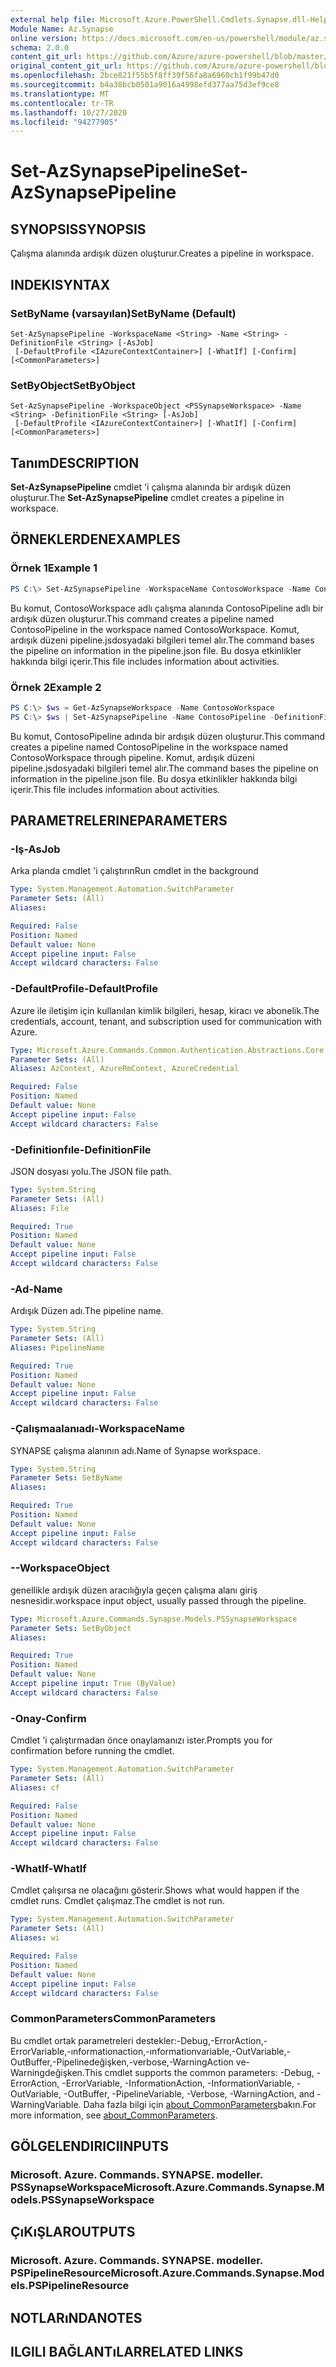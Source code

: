 ```yaml
---
external help file: Microsoft.Azure.PowerShell.Cmdlets.Synapse.dll-Help.xml
Module Name: Az.Synapse
online version: https://docs.microsoft.com/en-us/powershell/module/az.synapse/set-azsynapsepipeline
schema: 2.0.0
content_git_url: https://github.com/Azure/azure-powershell/blob/master/src/Synapse/Synapse/help/Set-AzSynapsePipeline.md
original_content_git_url: https://github.com/Azure/azure-powershell/blob/master/src/Synapse/Synapse/help/Set-AzSynapsePipeline.md
ms.openlocfilehash: 2bce821f55b5f8ff39f56fa8a6960cb1f99b47d0
ms.sourcegitcommit: b4a38bcb0501a9016a4998efd377aa75d3ef9ce8
ms.translationtype: MT
ms.contentlocale: tr-TR
ms.lasthandoff: 10/27/2020
ms.locfileid: "94277905"
---
```

# <span data-ttu-id="6768c-101">Set-AzSynapsePipeline</span><span class="sxs-lookup"><span data-stu-id="6768c-101">Set-AzSynapsePipeline</span></span>

## <span data-ttu-id="6768c-102">SYNOPSIS</span><span class="sxs-lookup"><span data-stu-id="6768c-102">SYNOPSIS</span></span>
<span data-ttu-id="6768c-103">Çalışma alanında ardışık düzen oluşturur.</span><span class="sxs-lookup"><span data-stu-id="6768c-103">Creates a pipeline in workspace.</span></span>

## <span data-ttu-id="6768c-104">INDEKI</span><span class="sxs-lookup"><span data-stu-id="6768c-104">SYNTAX</span></span>

### <span data-ttu-id="6768c-105">SetByName (varsayılan)</span><span class="sxs-lookup"><span data-stu-id="6768c-105">SetByName (Default)</span></span>
```
Set-AzSynapsePipeline -WorkspaceName <String> -Name <String> -DefinitionFile <String> [-AsJob]
 [-DefaultProfile <IAzureContextContainer>] [-WhatIf] [-Confirm] [<CommonParameters>]
```

### <span data-ttu-id="6768c-106">SetByObject</span><span class="sxs-lookup"><span data-stu-id="6768c-106">SetByObject</span></span>
```
Set-AzSynapsePipeline -WorkspaceObject <PSSynapseWorkspace> -Name <String> -DefinitionFile <String> [-AsJob]
 [-DefaultProfile <IAzureContextContainer>] [-WhatIf] [-Confirm] [<CommonParameters>]
```

## <span data-ttu-id="6768c-107">Tanım</span><span class="sxs-lookup"><span data-stu-id="6768c-107">DESCRIPTION</span></span>
<span data-ttu-id="6768c-108">**Set-AzSynapsePipeline** cmdlet 'i çalışma alanında bir ardışık düzen oluşturur.</span><span class="sxs-lookup"><span data-stu-id="6768c-108">The **Set-AzSynapsePipeline** cmdlet creates a pipeline in workspace.</span></span>

## <span data-ttu-id="6768c-109">ÖRNEKLERDEN</span><span class="sxs-lookup"><span data-stu-id="6768c-109">EXAMPLES</span></span>

### <span data-ttu-id="6768c-110">Örnek 1</span><span class="sxs-lookup"><span data-stu-id="6768c-110">Example 1</span></span>
```powershell
PS C:\> Set-AzSynapsePipeline -WorkspaceName ContosoWorkspace -Name ContosoPipeline -DefinitionFile "C:\pipeline.json"
```

<span data-ttu-id="6768c-111">Bu komut, ContosoWorkspace adlı çalışma alanında ContosoPipeline adlı bir ardışık düzen oluşturur.</span><span class="sxs-lookup"><span data-stu-id="6768c-111">This command creates a pipeline named ContosoPipeline in the workspace named ContosoWorkspace.</span></span>
<span data-ttu-id="6768c-112">Komut, ardışık düzeni pipeline.jsdosyadaki bilgileri temel alır.</span><span class="sxs-lookup"><span data-stu-id="6768c-112">The command bases the pipeline on information in the pipeline.json file.</span></span>
<span data-ttu-id="6768c-113">Bu dosya etkinlikler hakkında bilgi içerir.</span><span class="sxs-lookup"><span data-stu-id="6768c-113">This file includes information about activities.</span></span>

### <span data-ttu-id="6768c-114">Örnek 2</span><span class="sxs-lookup"><span data-stu-id="6768c-114">Example 2</span></span>
```powershell
PS C:\> $ws = Get-AzSynapseWorkspace -Name ContosoWorkspace
PS C:\> $ws | Set-AzSynapsePipeline -Name ContosoPipeline -DefinitionFile "C:\pipeline.json"
```

<span data-ttu-id="6768c-115">Bu komut, ContosoPipeline adında bir ardışık düzen oluşturur.</span><span class="sxs-lookup"><span data-stu-id="6768c-115">This command creates a pipeline named ContosoPipeline in the workspace named ContosoWorkspace through pipeline.</span></span>
<span data-ttu-id="6768c-116">Komut, ardışık düzeni pipeline.jsdosyadaki bilgileri temel alır.</span><span class="sxs-lookup"><span data-stu-id="6768c-116">The command bases the pipeline on information in the pipeline.json file.</span></span>
<span data-ttu-id="6768c-117">Bu dosya etkinlikler hakkında bilgi içerir.</span><span class="sxs-lookup"><span data-stu-id="6768c-117">This file includes information about activities.</span></span>

## <span data-ttu-id="6768c-118">PARAMETRELERINE</span><span class="sxs-lookup"><span data-stu-id="6768c-118">PARAMETERS</span></span>

### <span data-ttu-id="6768c-119">-Iş</span><span class="sxs-lookup"><span data-stu-id="6768c-119">-AsJob</span></span>
<span data-ttu-id="6768c-120">Arka planda cmdlet 'i çalıştırın</span><span class="sxs-lookup"><span data-stu-id="6768c-120">Run cmdlet in the background</span></span>

```yaml
Type: System.Management.Automation.SwitchParameter
Parameter Sets: (All)
Aliases:

Required: False
Position: Named
Default value: None
Accept pipeline input: False
Accept wildcard characters: False
```

### <span data-ttu-id="6768c-121">-DefaultProfile</span><span class="sxs-lookup"><span data-stu-id="6768c-121">-DefaultProfile</span></span>
<span data-ttu-id="6768c-122">Azure ile iletişim için kullanılan kimlik bilgileri, hesap, kiracı ve abonelik.</span><span class="sxs-lookup"><span data-stu-id="6768c-122">The credentials, account, tenant, and subscription used for communication with Azure.</span></span>

```yaml
Type: Microsoft.Azure.Commands.Common.Authentication.Abstractions.Core.IAzureContextContainer
Parameter Sets: (All)
Aliases: AzContext, AzureRmContext, AzureCredential

Required: False
Position: Named
Default value: None
Accept pipeline input: False
Accept wildcard characters: False
```

### <span data-ttu-id="6768c-123">-Definitionfıle</span><span class="sxs-lookup"><span data-stu-id="6768c-123">-DefinitionFile</span></span>
<span data-ttu-id="6768c-124">JSON dosyası yolu.</span><span class="sxs-lookup"><span data-stu-id="6768c-124">The JSON file path.</span></span>

```yaml
Type: System.String
Parameter Sets: (All)
Aliases: File

Required: True
Position: Named
Default value: None
Accept pipeline input: False
Accept wildcard characters: False
```

### <span data-ttu-id="6768c-125">-Ad</span><span class="sxs-lookup"><span data-stu-id="6768c-125">-Name</span></span>
<span data-ttu-id="6768c-126">Ardışık Düzen adı.</span><span class="sxs-lookup"><span data-stu-id="6768c-126">The pipeline name.</span></span>

```yaml
Type: System.String
Parameter Sets: (All)
Aliases: PipelineName

Required: True
Position: Named
Default value: None
Accept pipeline input: False
Accept wildcard characters: False
```

### <span data-ttu-id="6768c-127">-Çalışmaalanıadı</span><span class="sxs-lookup"><span data-stu-id="6768c-127">-WorkspaceName</span></span>
<span data-ttu-id="6768c-128">SYNAPSE çalışma alanının adı.</span><span class="sxs-lookup"><span data-stu-id="6768c-128">Name of Synapse workspace.</span></span>

```yaml
Type: System.String
Parameter Sets: SetByName
Aliases:

Required: True
Position: Named
Default value: None
Accept pipeline input: False
Accept wildcard characters: False
```

### <span data-ttu-id="6768c-129">-</span><span class="sxs-lookup"><span data-stu-id="6768c-129">-WorkspaceObject</span></span>
<span data-ttu-id="6768c-130">genellikle ardışık düzen aracılığıyla geçen çalışma alanı giriş nesnesidir.</span><span class="sxs-lookup"><span data-stu-id="6768c-130">workspace input object, usually passed through the pipeline.</span></span>

```yaml
Type: Microsoft.Azure.Commands.Synapse.Models.PSSynapseWorkspace
Parameter Sets: SetByObject
Aliases:

Required: True
Position: Named
Default value: None
Accept pipeline input: True (ByValue)
Accept wildcard characters: False
```

### <span data-ttu-id="6768c-131">-Onay</span><span class="sxs-lookup"><span data-stu-id="6768c-131">-Confirm</span></span>
<span data-ttu-id="6768c-132">Cmdlet 'i çalıştırmadan önce onaylamanızı ister.</span><span class="sxs-lookup"><span data-stu-id="6768c-132">Prompts you for confirmation before running the cmdlet.</span></span>

```yaml
Type: System.Management.Automation.SwitchParameter
Parameter Sets: (All)
Aliases: cf

Required: False
Position: Named
Default value: None
Accept pipeline input: False
Accept wildcard characters: False
```

### <span data-ttu-id="6768c-133">-WhatIf</span><span class="sxs-lookup"><span data-stu-id="6768c-133">-WhatIf</span></span>
<span data-ttu-id="6768c-134">Cmdlet çalışırsa ne olacağını gösterir.</span><span class="sxs-lookup"><span data-stu-id="6768c-134">Shows what would happen if the cmdlet runs.</span></span>
<span data-ttu-id="6768c-135">Cmdlet çalışmaz.</span><span class="sxs-lookup"><span data-stu-id="6768c-135">The cmdlet is not run.</span></span>

```yaml
Type: System.Management.Automation.SwitchParameter
Parameter Sets: (All)
Aliases: wi

Required: False
Position: Named
Default value: None
Accept pipeline input: False
Accept wildcard characters: False
```

### <span data-ttu-id="6768c-136">CommonParameters</span><span class="sxs-lookup"><span data-stu-id="6768c-136">CommonParameters</span></span>
<span data-ttu-id="6768c-137">Bu cmdlet ortak parametreleri destekler:-Debug,-ErrorAction,-ErrorVariable,-ınformationaction,-ınformationvariable,-OutVariable,-OutBuffer,-Pipelinedeğişken,-verbose,-WarningAction ve-Warningdeğişken.</span><span class="sxs-lookup"><span data-stu-id="6768c-137">This cmdlet supports the common parameters: -Debug, -ErrorAction, -ErrorVariable, -InformationAction, -InformationVariable, -OutVariable, -OutBuffer, -PipelineVariable, -Verbose, -WarningAction, and -WarningVariable.</span></span> <span data-ttu-id="6768c-138">Daha fazla bilgi için [about_CommonParameters](http://go.microsoft.com/fwlink/?LinkID=113216)bakın.</span><span class="sxs-lookup"><span data-stu-id="6768c-138">For more information, see [about_CommonParameters](http://go.microsoft.com/fwlink/?LinkID=113216).</span></span>

## <span data-ttu-id="6768c-139">GÖLGELENDIRICI</span><span class="sxs-lookup"><span data-stu-id="6768c-139">INPUTS</span></span>

### <span data-ttu-id="6768c-140">Microsoft. Azure. Commands. SYNAPSE. modeller. PSSynapseWorkspace</span><span class="sxs-lookup"><span data-stu-id="6768c-140">Microsoft.Azure.Commands.Synapse.Models.PSSynapseWorkspace</span></span>

## <span data-ttu-id="6768c-141">ÇıKıŞLAR</span><span class="sxs-lookup"><span data-stu-id="6768c-141">OUTPUTS</span></span>

### <span data-ttu-id="6768c-142">Microsoft. Azure. Commands. SYNAPSE. modeller. PSPipelineResource</span><span class="sxs-lookup"><span data-stu-id="6768c-142">Microsoft.Azure.Commands.Synapse.Models.PSPipelineResource</span></span>

## <span data-ttu-id="6768c-143">NOTLARıNDA</span><span class="sxs-lookup"><span data-stu-id="6768c-143">NOTES</span></span>

## <span data-ttu-id="6768c-144">ILGILI BAĞLANTıLAR</span><span class="sxs-lookup"><span data-stu-id="6768c-144">RELATED LINKS</span></span>
